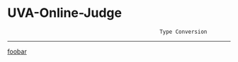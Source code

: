# UVA-Online-Judge

                                                    Type Conversion
__________________________________________________________________________________________________________________________________

[foobar](www.facebook.com)
